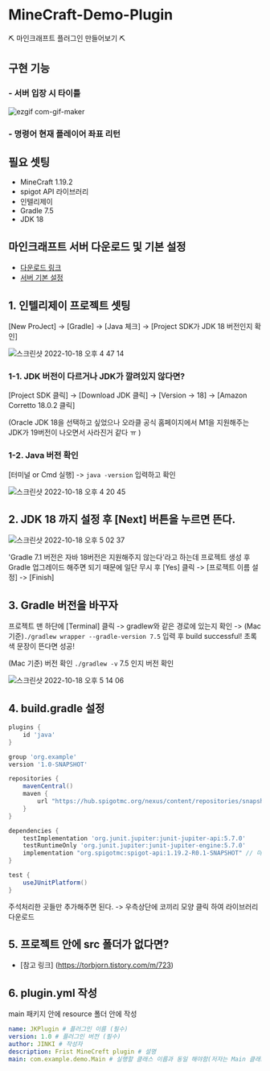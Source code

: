 # MineCraft-Demo-Plugin
⛏ 마인크래프트 플러그인 만들어보기 ⛏

## 구현 기능
### - 서버 입장 시 타이틀
![ezgif com-gif-maker](https://user-images.githubusercontent.com/80299170/196383348-723f89a3-9929-4fb5-902e-a1165db7170b.gif)

### - 명령어 현재 플레이어 좌표 리턴




## 필요 셋팅
- MineCraft 1.19.2
- spigot API 라이브러리
- 인텔리제이
- Gradle 7.5
- JDK 18

## 마인크래프트 서버 다운로드 및 기본 설정
- [다운로드 링크](https://getbukkit.org/get/7d4d4901bb1f641da6a9882c69d5fd54)
- [서버 기본 설정](https://blackdol.tistory.com/m/13) 

## 1. 인텔리제이 프로젝트 셋팅
[New ProJect] -> [Gradle] -> [Java 체크] -> [Project SDK가 JDK 18 버전인지 확인]

![스크린샷 2022-10-18 오후 4 47 14](https://user-images.githubusercontent.com/80299170/196368694-ee96ee80-ccec-43dc-88a5-e9ccbd449d0c.png)

### 1-1. JDK 버전이 다르거나 JDK가 깔려있지 않다면?

[Project SDK 클릭] -> [Download JDK 클릭] -> [Version -> 18] -> [Amazon Corretto 18.0.2 클릭]

(Oracle JDK 18을 선택하고 싶었으나 오라클 공식 홈페이지에서 M1을 지원해주는 JDK가 19버전이 나오면서 사라진거 같다 ㅠ )

### 1-2. Java 버전 확인
[터미널 or Cmd 실행] -> `java -version` 입력하고 확인

![스크린샷 2022-10-18 오후 4 20 45](https://user-images.githubusercontent.com/80299170/196371826-753db8a7-e6b7-40db-82f6-0a8abafe390e.png)

## 2. JDK 18 까지 설정 후 [Next] 버튼을 누르면 뜬다.

![스크린샷 2022-10-18 오후 5 02 37](https://user-images.githubusercontent.com/80299170/196372192-49cf66a2-4e99-46a9-87c4-99e07dfc7514.png)

'Gradle 7.1 버전은 자바 18버전은 지원해주지 않는다'라고 하는데 프로젝트 생성 후 Gradle 업그레이드 해주면 되기 때문에 일단 무시 후 [Yes] 클릭 -> [프로젝트 이름 설정] -> [Finish]

## 3. Gradle 버전을 바꾸자
프로젝트 맨 하단에 [Terminal] 클릭 -> gradlew와 같은 경로에 있는지 확인 -> (Mac 기준)`./gradlew wrapper --gradle-version 7.5` 입력 후 build successful! 초록색 문장이 뜬다면 성공!


(Mac 기준) 버전 확인
`./gradlew -v` 7.5 인지 버전 확인


![스크린샷 2022-10-18 오후 5 14 06](https://user-images.githubusercontent.com/80299170/196374830-eb9252f3-475c-410f-bd4e-1ba8ebc4dcce.png)

## 4. build.gradle 설정
```Groovy
plugins {
    id 'java'
}

group 'org.example'
version '1.0-SNAPSHOT'

repositories {
    mavenCentral()
    maven {
        url "https://hub.spigotmc.org/nexus/content/repositories/snapshots/" // URL 
    }
}

dependencies {
    testImplementation 'org.junit.jupiter:junit-jupiter-api:5.7.0'
    testRuntimeOnly 'org.junit.jupiter:junit-jupiter-engine:5.7.0'
    implementation "org.spigotmc:spigot-api:1.19.2-R0.1-SNAPSHOT" // 마인크래프트 버전에 맞게 설정
}

test {
    useJUnitPlatform()
}
```

주석처리한 곳들만 추가해주면 된다. -> 우측상단에 코끼리 모양 클릭 하여 라이브러리 다운로드

## 5. 프로젝트 안에 src 폴더가 없다면?
- [참고 링크] (https://torbjorn.tistory.com/m/723)

## 6. plugin.yml 작성
main 패키지 안에 resource 폴더 안에 작성

```YAML
name: JKPlugin # 플러그인 이름 (필수)
version: 1.0 # 플러그인 버전 (필수)
author: JINKI # 작성자
description: Frist MineCreft plugin # 설명
main: com.example.demo.Main # 실행할 클래스 이름과 동일 해야함(저자는 Main 클래스 사용 중) (필수)
```






